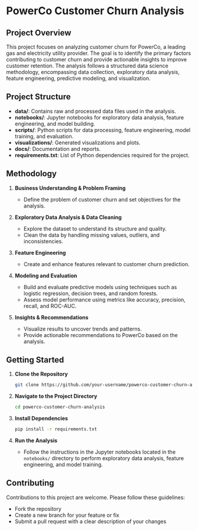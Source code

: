 
# PowerCo Customer Churn Analysis

## Project Overview

This project focuses on analyzing customer churn for PowerCo, a leading gas and electricity utility provider. The goal is to identify the primary factors contributing to customer churn and provide actionable insights to improve customer retention. The analysis follows a structured data science methodology, encompassing data collection, exploratory data analysis, feature engineering, predictive modeling, and visualization.

## Project Structure

- **data/**: Contains raw and processed data files used in the analysis.
- **notebooks/**: Jupyter notebooks for exploratory data analysis, feature engineering, and model building.
- **scripts/**: Python scripts for data processing, feature engineering, model training, and evaluation.
- **visualizations/**: Generated visualizations and plots.
- **docs/**: Documentation and reports.
- **requirements.txt**: List of Python dependencies required for the project.

## Methodology

1. **Business Understanding & Problem Framing**
   - Define the problem of customer churn and set objectives for the analysis.

2. **Exploratory Data Analysis & Data Cleaning**
   - Explore the dataset to understand its structure and quality.
   - Clean the data by handling missing values, outliers, and inconsistencies.

3. **Feature Engineering**
   - Create and enhance features relevant to customer churn prediction.

4. **Modeling and Evaluation**
   - Build and evaluate predictive models using techniques such as logistic regression, decision trees, and random forests.
   - Assess model performance using metrics like accuracy, precision, recall, and ROC-AUC.

5. **Insights & Recommendations**
   - Visualize results to uncover trends and patterns.
   - Provide actionable recommendations to PowerCo based on the analysis.

## Getting Started

1. **Clone the Repository**
   ```bash
   git clone https://github.com/your-username/powerco-customer-churn-analysis.git
   ```

2. **Navigate to the Project Directory**
   ```bash
   cd powerco-customer-churn-analysis
   ```

3. **Install Dependencies**
   ```bash
   pip install -r requirements.txt
   ```

4. **Run the Analysis**
   - Follow the instructions in the Jupyter notebooks located in the `notebooks/` directory to perform exploratory data analysis, feature engineering, and model training.

## Contributing

Contributions to this project are welcome. Please follow these guidelines:
- Fork the repository
- Create a new branch for your feature or fix
- Submit a pull request with a clear description of your changes
